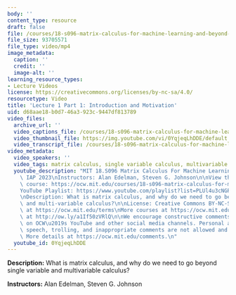 ```yaml
---
body: ''
content_type: resource
draft: false
file: /courses/18-s096-matrix-calculus-for-machine-learning-and-beyond-january-iap-2023/courses/matrix-calculus-for-machine-learning-and-beyond-iap-2023/ocw_18s096_lecture01_part1_2023jan18_360p_16_9.mp4
file_size: 93705571
file_type: video/mp4
image_metadata:
  caption: ''
  credit: ''
  image-alt: ''
learning_resource_types:
- Lecture Videos
license: https://creativecommons.org/licenses/by-nc-sa/4.0/
resourcetype: Video
title: 'Lecture 1 Part 1: Introduction and Motivation'
uid: d68aae18-b0d7-46a3-923c-9447df813789
video_files:
  archive_url: ''
  video_captions_file: /courses/18-s096-matrix-calculus-for-machine-learning-and-beyond-january-iap-2023/1MUqxaVn3vCENDoyF7G9Dby6e1__MoKed_transcript.webvtt
  video_thumbnail_file: https://img.youtube.com/vi/0YqjeqLhDDE/default.jpg
  video_transcript_file: /courses/18-s096-matrix-calculus-for-machine-learning-and-beyond-january-iap-2023/1MUqxaVn3vCENDoyF7G9Dby6e1__MoKed_transcript.pdf
video_metadata:
  video_speakers: ''
  video_tags: matrix calculus, single variable calculus, multivariable calculus
  youtube_description: "MIT 18.S096 Matrix Calculus For Machine Learning And Beyond,\
    \ IAP 2023\nInstructors: Alan Edelman, Steven G. Johnson\n\nView the complete\
    \ course: https://ocw.mit.edu/courses/18-s096-matrix-calculus-for-machine-learning-and-beyond-january-iap-2023/\n\
    YouTube Playlist: https://www.youtube.com/playlist?list=PLUl4u3cNGP62EaLLH92E_VCN4izBKK6OE\n\
    \nDescription: What is matrix calculus, and why do we need to go beyond single-\
    \ and multi-variable calculus?\n\nLicense: Creative Commons BY-NC-SA\nMore information\
    \ at https://ocw.mit.edu/terms\nMore courses at https://ocw.mit.edu\nSupport OCW\
    \ at http://ow.ly/a1If50zVRlQ\n\nWe encourage constructive comments and discussion\
    \ on OCW\u2019s YouTube and other social media channels. Personal attacks, hate\
    \ speech, trolling, and inappropriate comments are not allowed and may be removed.\
    \ More details at https://ocw.mit.edu/comments.\n"
  youtube_id: 0YqjeqLhDDE
---
```

**Description:** What is matrix calculus, and why do we need to go beyond single variable and multivariable calculus?

**Instructors:** Alan Edelman, Steven G. Johnson